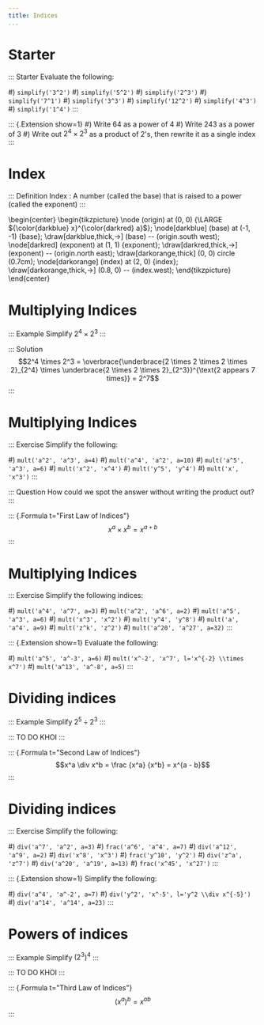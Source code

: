 ```yaml
---
title: Indices
...
```


# Starter

::: Starter
Evaluate the following:

#) `simplify('3^2')`
#) `simplify('5^2')`
#) `simplify('2^3')`
#) `simplify('7^1')`
#) `simplify('3^3')`
#) `simplify('12^2')`
#) `simplify('4^3')`
#) `simplify('1^4')`
:::

::: {.Extension show=1}
#) Write 64 as a power of 4
#) Write 243 as a power of 3
#) Write out $2^4 \times 2^3$ as a product of 2's, then rewrite it as a single index
:::

# Index

::: Definition
Index
: A number (called the base) that is raised to a power (called the exponent)
:::

\begin{center}
\begin{tikzpicture}
\node (origin) at (0, 0) {\LARGE ${\color{darkblue} x}^{\color{darkred} a}$};
\node[darkblue] (base) at (-1, -1) {base};
\draw[darkblue,thick,->] (base) -- (origin.south west);
\node[darkred] (exponent) at (1, 1) {exponent};
\draw[darkred,thick,->] (exponent) -- (origin.north east);
\draw[darkorange,thick] (0, 0) circle (0.7cm);
\node[darkorange] (index) at (2, 0) {index};
\draw[darkorange,thick,->] (0.8, 0) -- (index.west);
\end{tikzpicture}
\end{center}

# Multiplying Indices

::: Example
Simplify $2^4 \times 2^3$
:::

::: Solution
$$2^4 \times 2^3 = \overbrace{\underbrace{2 \times 2 \times 2 \times 2}_{2^4} \times \underbrace{2 \times 2 \times 2}_{2^3}}^{\text{2 appears 7 times}} = 2^7$$
:::

# Multiplying Indices

::: Exercise
Simplify the following:

#) `mult('a^2', 'a^3', a=4)`
#) `mult('a^4', 'a^2', a=10)`
#) `mult('a^5', 'a^3', a=6)`
#) `mult('x^2', 'x^4')`
#) `mult('y^5', 'y^4')`
#) `mult('x', 'x^3')`
:::

::: Question
How could we spot the answer without writing the product out?
:::

::: {.Formula t="First Law of Indices"}
$$x^a \times x^b = x^{a + b}$$
:::

# Multiplying Indices

::: Exercise
Simplify the following indices:

#) `mult('a^4', 'a^7', a=3)`
#) `mult('a^2', 'a^6', a=2)`
#) `mult('a^5', 'a^3', a=6)`
#) `mult('x^3', 'x^2')`
#) `mult('y^4', 'y^8')`
#) `mult('a', 'a^4', a=9)`
#) `mult('z^k', 'z^2')`
#) `mult('a^20', 'a^27', a=32)`
:::

::: {.Extension show=1}
Evaluate the following:

#) `mult('a^5', 'a^-3', a=6)`
#) `mult('x^-2', 'x^7', l='x^{-2} \\times x^7')`
#) `mult('a^13', 'a^-8', a=5)`
:::

# Dividing indices

::: Example
Simplify $2^5 \div 2^3$
:::

::: TO DO KHOI
:::

::: {.Formula t="Second Law of Indices"}
$$x^a \div x^b = \frac {x^a} {x^b} = x^{a - b}$$
:::

# Dividing indices

::: Exercise
Simplify the following:

#) `div('a^7', 'a^2', a=3)`
#) `frac('a^6', 'a^4', a=7)`
#) `div('a^12', 'a^9', a=2)`
#) `div('x^8', 'x^3')`
#) `frac('y^10', 'y^2')`
#) `div('z^a', 'z^7')`
#) `div('a^20', 'a^19', a=13)`
#) `frac('x^45', 'x^27')`
:::

::: {.Extension show=1}
Simplify the following:

#) `div('a^4', 'a^-2', a=7)`
#) `div('y^2', 'x^-5', l='y^2 \\div x^{-5}')`
#) `div('a^14', 'a^14', a=23)`
:::

# Powers of indices

::: Example
Simplify $(2^3)^4$
:::

::: TO DO KHOI
:::

::: {.Formula t="Third Law of Indices"}
$$(x^a)^b = x^{ab}$$
:::
